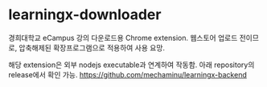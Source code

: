 # learningx-downloader
경희대학교 eCampus 강의 다운로드용 Chrome extension.
웹스토어 업로드 전이므로, 압축해제된 확장프로그램으로 적용하여 사용 요망.

해당 extension은 외부 nodejs executable과 연계하여 작동함. 아래 repository의 release에서 확인 가능.
https://github.com/mechaminu/learningx-backend
